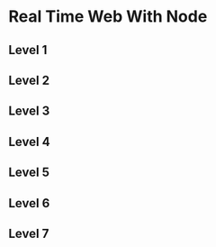 # Real Time Web With Node

## Level 1

## Level 2
## Level 3
## Level 4
## Level 5
## Level 6
## Level 7